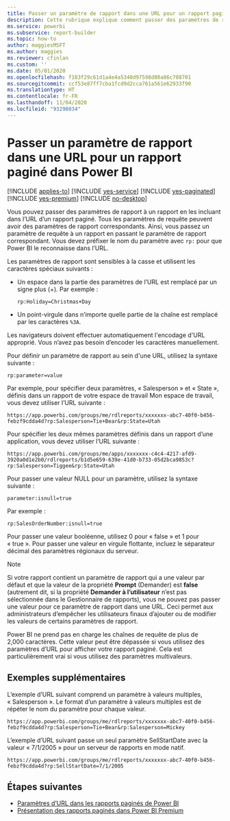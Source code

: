 ```yaml
---
title: Passer un paramètre de rapport dans une URL pour un rapport paginé - Générateur de rapports Power BI
description: Cette rubrique explique comment passer des paramètres de rapport à un rapport en les incluant dans l’URL d’un rapport paginé.
ms.service: powerbi
ms.subservice: report-builder
ms.topic: how-to
author: maggiesMSFT
ms.author: maggies
ms.reviewer: cfinlan
ms.custom: ''
ms.date: 05/01/2020
ms.openlocfilehash: f103f29c61d1a4e4a5340d97598d80a86c708701
ms.sourcegitcommit: ccf53e87ff7cba1fcd9d2cca761a561e62933f90
ms.translationtype: HT
ms.contentlocale: fr-FR
ms.lasthandoff: 11/04/2020
ms.locfileid: "93298034"
---
```

# <a name="pass-a-report-parameter-in-a-url-for-a-paginated-report-in-power-bi"></a>Passer un paramètre de rapport dans une URL pour un rapport paginé dans Power BI 

[!INCLUDE [applies-to](../includes/applies-to.md)] [!INCLUDE [yes-service](../includes/yes-service.md)] [!INCLUDE [yes-paginated](../includes/yes-paginated.md)] [!INCLUDE [yes-premium](../includes/yes-premium.md)] [!INCLUDE [no-desktop](../includes/no-desktop.md)] 

Vous pouvez passer des paramètres de rapport à un rapport en les incluant dans l’URL d’un rapport paginé. Tous les paramètres de requête peuvent avoir des paramètres de rapport correspondants. Ainsi, vous passez un paramètre de requête à un rapport en passant le paramètre de rapport correspondant. Vous devez préfixer le nom du paramètre avec `rp:` pour que Power BI le reconnaisse dans l’URL. 

Les paramètres de rapport sont sensibles à la casse et utilisent les caractères spéciaux suivants : 

- Un espace dans la partie des paramètres de l’URL est remplacé par un signe plus (+).  Par exemple : 

    ```rp:Holiday=Christmas+Day```

- Un point-virgule dans n’importe quelle partie de la chaîne est remplacé par les caractères `%3A`.

Les navigateurs doivent effectuer automatiquement l'encodage d'URL approprié. Vous n’avez pas besoin d’encoder les caractères manuellement. 

Pour définir un paramètre de rapport au sein d'une URL, utilisez la syntaxe suivante : 

```
rp:parameter=value
```

Par exemple, pour spécifier deux paramètres, « Salesperson » et « State », définis dans un rapport de votre espace de travail Mon espace de travail, vous devez utiliser l’URL suivante : 

```
https://app.powerbi.com/groups/me/rdlreports/xxxxxxx-abc7-40f0-b456-febzf9cdda4d?rp:Salesperson=Tie+Bear&rp:State=Utah 
```

Pour spécifier les deux mêmes paramètres définis dans un rapport d’une application, vous devez utiliser l’URL suivante : 

```
https://app.powerbi.com/groups/me/apps/xxxxxxx-c4c4-4217-afd9-3920a0d1e2b0/rdlreports/b1d5e659-639e-41d0-b733-05d2bca9853c?rp:Salesperson=Tiggee&rp:State=Utah 
```

Pour passer une valeur NULL pour un paramètre, utilisez la syntaxe suivante : 

```
parameter:isnull=true
```

Par exemple :

```
rp:SalesOrderNumber:isnull=true
```

Pour passer une valeur booléenne, utilisez 0 pour « false » et 1 pour « true ». Pour passer une valeur en virgule flottante, incluez le séparateur décimal des paramètres régionaux du serveur.

> [!NOTE]
> Si votre rapport contient un paramètre de rapport qui a une valeur par défaut et que la valeur de la propriété **Prompt** (Demander) est **false** (autrement dit, si la propriété **Demander à l’utilisateur** n’est pas sélectionnée dans le Gestionnaire de rapports), vous ne pouvez pas passer une valeur pour ce paramètre de rapport dans une URL. Ceci permet aux administrateurs d’empêcher les utilisateurs finaux d’ajouter ou de modifier les valeurs de certains paramètres de rapport.
> 
> Power BI ne prend pas en charge les chaînes de requête de plus de 2,000 caractères.  Cette valeur peut être dépassée si vous utilisez des paramètres d’URL pour afficher votre rapport paginé.  Cela est particulièrement vrai si vous utilisez des paramètres multivaleurs.

## <a name="additional-examples"></a>Exemples supplémentaires 

L’exemple d’URL suivant comprend un paramètre à valeurs multiples, « Salesperson ». Le format d’un paramètre à valeurs multiples est de répéter le nom du paramètre pour chaque valeur. 

```
https://app.powerbi.com/groups/me/rdlreports/xxxxxxx-abc7-40f0-b456-febzf9cdda4d?rp:Salesperson=Tie+Bear&rp:Salesperson=Mickey 
```

L’exemple d’URL suivant passe un seul paramètre SellStartDate avec la valeur « 7/1/2005 » pour un serveur de rapports en mode natif.

```
https://app.powerbi.com/groups/me/rdlreports/xxxxxxx-abc7-40f0-b456-febzf9cdda4d?rp:SellStartDate=7/1/2005
```

## <a name="next-steps"></a>Étapes suivantes

- [Paramètres d’URL dans les rapports paginés de Power BI](report-builder-url-parameters.md)
- [Présentation des rapports paginés dans Power BI Premium](paginated-reports-report-builder-power-bi.md)
